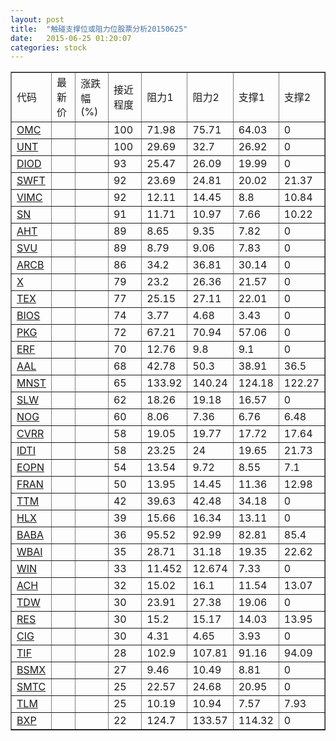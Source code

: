 ```yaml
---
layout: post
title:  "触碰支撑位或阻力位股票分析20150625"
date:   2015-06-25 01:20:07
categories: stock
---
```

<script type="text/javascript">
var stockList = []
stockList.push('gb_omc');
stockList.push('gb_unt');
stockList.push('gb_diod');
stockList.push('gb_swft');
stockList.push('gb_vimc');
stockList.push('gb_sn');
stockList.push('gb_aht');
stockList.push('gb_svu');
stockList.push('gb_arcb');
stockList.push('gb_x');
stockList.push('gb_tex');
stockList.push('gb_bios');
stockList.push('gb_pkg');
stockList.push('gb_erf');
stockList.push('gb_aal');
stockList.push('gb_mnst');
stockList.push('gb_slw');
stockList.push('gb_nog');
stockList.push('gb_cvrr');
stockList.push('gb_idti');
stockList.push('gb_eopn');
stockList.push('gb_fran');
stockList.push('gb_ttm');
stockList.push('gb_hlx');
stockList.push('gb_baba');
stockList.push('gb_wbai');
stockList.push('gb_win');
stockList.push('gb_ach');
stockList.push('gb_tdw');
stockList.push('gb_res');
stockList.push('gb_cig');
stockList.push('gb_tif');
stockList.push('gb_bsmx');
stockList.push('gb_smtc');
stockList.push('gb_tlm');
stockList.push('gb_bxp');
</script>
<table border="1">
 <tr>
 <td>代码</td>
 <td>最新价</td>
 <td>涨跌幅(%)</td>
 <td>接近程度</td>
 <td>阻力1</td>
 <td>阻力2</td>
 <td>支撑1</td>
 <td>支撑2</td>
</tr>
  <tr id="omc" class="red">
  <td><a href="http://stock.finance.sina.com.cn/usstock/quotes/OMC.html" target="_blank">OMC</a></td><td></td><td></td><td>100</td><td>71.98</td><td>75.71</td><td>64.03</td><td>0</td></tr>
  <tr id="unt" class="red">
  <td><a href="http://stock.finance.sina.com.cn/usstock/quotes/UNT.html" target="_blank">UNT</a></td><td></td><td></td><td>100</td><td>29.69</td><td>32.7</td><td>26.92</td><td>0</td></tr>
  <tr id="diod" class="red">
  <td><a href="http://stock.finance.sina.com.cn/usstock/quotes/DIOD.html" target="_blank">DIOD</a></td><td></td><td></td><td>93</td><td>25.47</td><td>26.09</td><td>19.99</td><td>0</td></tr>
  <tr id="swft" class="red">
  <td><a href="http://stock.finance.sina.com.cn/usstock/quotes/SWFT.html" target="_blank">SWFT</a></td><td></td><td></td><td>92</td><td>23.69</td><td>24.81</td><td>20.02</td><td>21.37</td></tr>
  <tr id="vimc" class="red">
  <td><a href="http://stock.finance.sina.com.cn/usstock/quotes/VIMC.html" target="_blank">VIMC</a></td><td></td><td></td><td>92</td><td>12.11</td><td>14.45</td><td>8.8</td><td>10.84</td></tr>
  <tr id="sn" class="red">
  <td><a href="http://stock.finance.sina.com.cn/usstock/quotes/SN.html" target="_blank">SN</a></td><td></td><td></td><td>91</td><td>11.71</td><td>10.97</td><td>7.66</td><td>10.22</td></tr>
  <tr id="aht" class="red">
  <td><a href="http://stock.finance.sina.com.cn/usstock/quotes/AHT.html" target="_blank">AHT</a></td><td></td><td></td><td>89</td><td>8.65</td><td>9.35</td><td>7.82</td><td>0</td></tr>
  <tr id="svu" class="red">
  <td><a href="http://stock.finance.sina.com.cn/usstock/quotes/SVU.html" target="_blank">SVU</a></td><td></td><td></td><td>89</td><td>8.79</td><td>9.06</td><td>7.83</td><td>0</td></tr>
  <tr id="arcb" class="red">
  <td><a href="http://stock.finance.sina.com.cn/usstock/quotes/ARCB.html" target="_blank">ARCB</a></td><td></td><td></td><td>86</td><td>34.2</td><td>36.81</td><td>30.14</td><td>0</td></tr>
  <tr id="x" class="red">
  <td><a href="http://stock.finance.sina.com.cn/usstock/quotes/X.html" target="_blank">X</a></td><td></td><td></td><td>79</td><td>23.2</td><td>26.36</td><td>21.57</td><td>0</td></tr>
  <tr id="tex" class="red">
  <td><a href="http://stock.finance.sina.com.cn/usstock/quotes/TEX.html" target="_blank">TEX</a></td><td></td><td></td><td>77</td><td>25.15</td><td>27.11</td><td>22.01</td><td>0</td></tr>
  <tr id="bios" class="red">
  <td><a href="http://stock.finance.sina.com.cn/usstock/quotes/BIOS.html" target="_blank">BIOS</a></td><td></td><td></td><td>74</td><td>3.77</td><td>4.68</td><td>3.43</td><td>0</td></tr>
  <tr id="pkg" class="red">
  <td><a href="http://stock.finance.sina.com.cn/usstock/quotes/PKG.html" target="_blank">PKG</a></td><td></td><td></td><td>72</td><td>67.21</td><td>70.94</td><td>57.06</td><td>0</td></tr>
  <tr id="erf" class="red">
  <td><a href="http://stock.finance.sina.com.cn/usstock/quotes/ERF.html" target="_blank">ERF</a></td><td></td><td></td><td>70</td><td>12.76</td><td>9.8</td><td>9.1</td><td>0</td></tr>
  <tr id="aal" class="red">
  <td><a href="http://stock.finance.sina.com.cn/usstock/quotes/AAL.html" target="_blank">AAL</a></td><td></td><td></td><td>68</td><td>42.78</td><td>50.3</td><td>38.91</td><td>36.5</td></tr>
  <tr id="mnst" class="red">
  <td><a href="http://stock.finance.sina.com.cn/usstock/quotes/MNST.html" target="_blank">MNST</a></td><td></td><td></td><td>65</td><td>133.92</td><td>140.24</td><td>124.18</td><td>122.27</td></tr>
  <tr id="slw" class="red">
  <td><a href="http://stock.finance.sina.com.cn/usstock/quotes/SLW.html" target="_blank">SLW</a></td><td></td><td></td><td>62</td><td>18.26</td><td>19.18</td><td>16.57</td><td>0</td></tr>
  <tr id="nog" class="red">
  <td><a href="http://stock.finance.sina.com.cn/usstock/quotes/NOG.html" target="_blank">NOG</a></td><td></td><td></td><td>60</td><td>8.06</td><td>7.36</td><td>6.76</td><td>6.48</td></tr>
  <tr id="cvrr" class="red">
  <td><a href="http://stock.finance.sina.com.cn/usstock/quotes/CVRR.html" target="_blank">CVRR</a></td><td></td><td></td><td>58</td><td>19.05</td><td>19.77</td><td>17.72</td><td>17.64</td></tr>
  <tr id="idti" class="red">
  <td><a href="http://stock.finance.sina.com.cn/usstock/quotes/IDTI.html" target="_blank">IDTI</a></td><td></td><td></td><td>58</td><td>23.25</td><td>24</td><td>19.65</td><td>21.73</td></tr>
  <tr id="eopn" class="green">
  <td><a href="http://stock.finance.sina.com.cn/usstock/quotes/EOPN.html" target="_blank">EOPN</a></td><td></td><td></td><td>54</td><td>13.54</td><td>9.72</td><td>8.55</td><td>7.1</td></tr>
  <tr id="fran" class="red">
  <td><a href="http://stock.finance.sina.com.cn/usstock/quotes/FRAN.html" target="_blank">FRAN</a></td><td></td><td></td><td>50</td><td>13.95</td><td>14.45</td><td>11.36</td><td>12.98</td></tr>
  <tr id="ttm" class="green">
  <td><a href="http://stock.finance.sina.com.cn/usstock/quotes/TTM.html" target="_blank">TTM</a></td><td></td><td></td><td>42</td><td>39.63</td><td>42.48</td><td>34.18</td><td>0</td></tr>
  <tr id="hlx" class="green">
  <td><a href="http://stock.finance.sina.com.cn/usstock/quotes/HLX.html" target="_blank">HLX</a></td><td></td><td></td><td>39</td><td>15.66</td><td>16.34</td><td>13.11</td><td>0</td></tr>
  <tr id="baba" class="green">
  <td><a href="http://stock.finance.sina.com.cn/usstock/quotes/BABA.html" target="_blank">BABA</a></td><td></td><td></td><td>36</td><td>95.52</td><td>92.99</td><td>82.81</td><td>85.4</td></tr>
  <tr id="wbai" class="red">
  <td><a href="http://stock.finance.sina.com.cn/usstock/quotes/WBAI.html" target="_blank">WBAI</a></td><td></td><td></td><td>35</td><td>28.71</td><td>31.18</td><td>19.35</td><td>22.62</td></tr>
  <tr id="win" class="green">
  <td><a href="http://stock.finance.sina.com.cn/usstock/quotes/WIN.html" target="_blank">WIN</a></td><td></td><td></td><td>33</td><td>11.452</td><td>12.674</td><td>7.33</td><td>0</td></tr>
  <tr id="ach" class="green">
  <td><a href="http://stock.finance.sina.com.cn/usstock/quotes/ACH.html" target="_blank">ACH</a></td><td></td><td></td><td>32</td><td>15.02</td><td>16.1</td><td>11.54</td><td>13.07</td></tr>
  <tr id="tdw" class="red">
  <td><a href="http://stock.finance.sina.com.cn/usstock/quotes/TDW.html" target="_blank">TDW</a></td><td></td><td></td><td>30</td><td>23.91</td><td>27.38</td><td>19.06</td><td>0</td></tr>
  <tr id="res" class="green">
  <td><a href="http://stock.finance.sina.com.cn/usstock/quotes/RES.html" target="_blank">RES</a></td><td></td><td></td><td>30</td><td>15.2</td><td>15.17</td><td>14.03</td><td>13.95</td></tr>
  <tr id="cig" class="red">
  <td><a href="http://stock.finance.sina.com.cn/usstock/quotes/CIG.html" target="_blank">CIG</a></td><td></td><td></td><td>30</td><td>4.31</td><td>4.65</td><td>3.93</td><td>0</td></tr>
  <tr id="tif" class="green">
  <td><a href="http://stock.finance.sina.com.cn/usstock/quotes/TIF.html" target="_blank">TIF</a></td><td></td><td></td><td>28</td><td>102.9</td><td>107.81</td><td>91.16</td><td>94.09</td></tr>
  <tr id="bsmx" class="red">
  <td><a href="http://stock.finance.sina.com.cn/usstock/quotes/BSMX.html" target="_blank">BSMX</a></td><td></td><td></td><td>27</td><td>9.46</td><td>10.49</td><td>8.81</td><td>0</td></tr>
  <tr id="smtc" class="green">
  <td><a href="http://stock.finance.sina.com.cn/usstock/quotes/SMTC.html" target="_blank">SMTC</a></td><td></td><td></td><td>25</td><td>22.57</td><td>24.68</td><td>20.95</td><td>0</td></tr>
  <tr id="tlm" class="green">
  <td><a href="http://stock.finance.sina.com.cn/usstock/quotes/TLM.html" target="_blank">TLM</a></td><td></td><td></td><td>25</td><td>10.19</td><td>10.94</td><td>7.57</td><td>7.93</td></tr>
  <tr id="bxp" class="green">
  <td><a href="http://stock.finance.sina.com.cn/usstock/quotes/BXP.html" target="_blank">BXP</a></td><td></td><td></td><td>22</td><td>124.7</td><td>133.57</td><td>114.32</td><td>0</td></tr>
</table>
